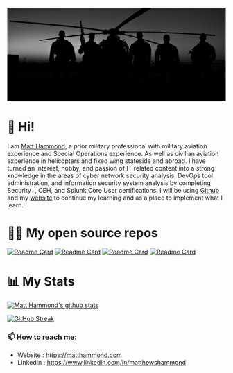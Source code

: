 
![Hero image](https://raw.githubusercontent.com/matthewshammond/images/master/background.jpg)

# 👋 Hi!

I am [Matt Hammond](https://matthammond.com), a prior military professional with military aviation experience and Special Operations experience. As well as civilian aviation experience in helicopters and fixed wing stateside and abroad. I have turned an interest, hobby, and passion of IT related content into a strong knowledge in the areas of cyber network security analysis, DevOps tool administration, and information security system analysis by completing Security+, CEH, and Splunk Core User certifications. I will be using [Github](https://github.com/matthewshammond) and my [website](https://matthammond.com) to continue my learning and as a place to implement what I learn.


# 🧑‍💻 My open source repos

[![Readme Card](https://github-readme-stats-sigma-five.vercel.app/api/pin/?username=matthewshammond&repo=AUG-Maps&theme=nord)](https://github.com/matthewshammond/AUG-Maps)
[![Readme Card](https://github-readme-stats-sigma-five.vercel.app/api/pin/?username=matthewshammond&repo=NASPi&theme=nord)](https://github.com/matthewshammond/NASPi)
[![Readme Card](https://github-readme-stats.vercel.app/api/pin/?username=matthewshammond&repo=website&theme=nord)](https://github.com/matthewshammond/website)
[![Readme Card](https://github-readme-stats.vercel.app/api/pin/?username=matthewshammond&repo=IFP&theme=nord)](https://github.com/matthewshammond/IFP)

# 📊 My Stats

[![Matt Hammond's github stats](https://github-readme-stats.vercel.app/api?username=matthewshammond&show_icons=true&theme=nord&hide=stars)](https://github.com/matthewshammond)

[![GitHub Streak](https://github-readme-streak-stats.herokuapp.com/?user=matthewshammond&theme=nord)](https://github.com/matthewshammond)

### 📫 How to reach me:
  - Website   : <https://matthammond.com>
  - LinkedIn  : <https://www.linkedin.com/in/matthewshammond>
  
<!--
**matthewshammond/matthewshammond** is a ✨ _special_ ✨ repository because its `README.md` (this file) appears on your GitHub profile.

Here are some ideas to get you started:

- 🔭 I’m currently working on ...
- 🌱 I’m currently learning ...
- 👯 I’m looking to collaborate on ...
- 🤔 I’m looking for help with ...
- 💬 Ask me about ...
- 📫 How to reach me: ...
- 😄 Pronouns: ...
- ⚡ Fun fact: ...
-->
